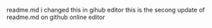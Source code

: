readme.md
i changed this in gihub editor 
this is the secong update of readme.md on github online editor
